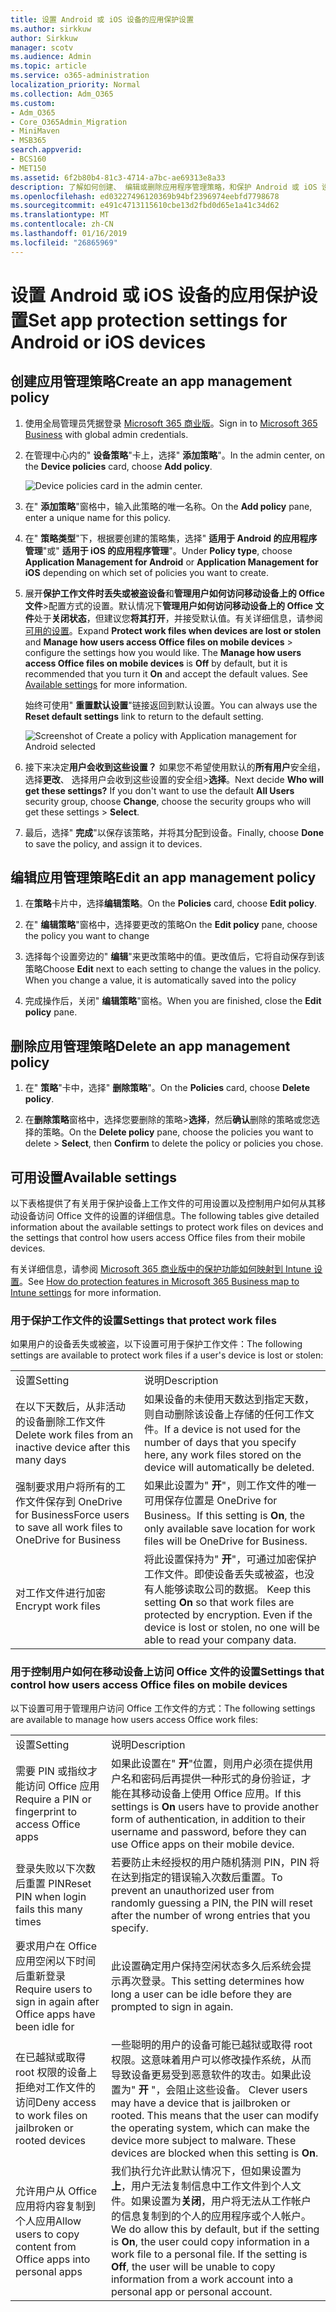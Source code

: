 ```yaml
---
title: 设置 Android 或 iOS 设备的应用保护设置
ms.author: sirkkuw
author: Sirkkuw
manager: scotv
ms.audience: Admin
ms.topic: article
ms.service: o365-administration
localization_priority: Normal
ms.collection: Adm_O365
ms.custom:
- Adm_O365
- Core_O365Admin_Migration
- MiniMaven
- MSB365
search.appverid:
- BCS160
- MET150
ms.assetid: 6f2b80b4-81c3-4714-a7bc-ae69313e8a33
description: 了解如何创建、 编辑或删除应用程序管理策略，和保护 Android 或 iOS 设备上的工作文件。
ms.openlocfilehash: ed03227496120369b94bf2396974eebfd7798678
ms.sourcegitcommit: e491c4713115610cbe13d2fbd0d65e1a41c34d62
ms.translationtype: MT
ms.contentlocale: zh-CN
ms.lasthandoff: 01/16/2019
ms.locfileid: "26865969"
---
```

# <a name="set-app-protection-settings-for-android-or-ios-devices"></a><span data-ttu-id="fe882-103">设置 Android 或 iOS 设备的应用保护设置</span><span class="sxs-lookup"><span data-stu-id="fe882-103">Set app protection settings for Android or iOS devices</span></span>

## <a name="create-an-app-management-policy"></a><span data-ttu-id="fe882-104">创建应用管理策略</span><span class="sxs-lookup"><span data-stu-id="fe882-104">Create an app management policy</span></span>

1. <span data-ttu-id="fe882-105">使用全局管理员凭据登录 [Microsoft 365 商业版](https://portal.office.com)。</span><span class="sxs-lookup"><span data-stu-id="fe882-105">Sign in to [Microsoft 365 Business](https://portal.office.com) with global admin credentials.</span></span> 
    
2. <span data-ttu-id="fe882-106">在管理中心内的" **设备策略**"卡上，选择" **添加策略**"。</span><span class="sxs-lookup"><span data-stu-id="fe882-106">In the admin center, on the **Device policies** card, choose **Add policy**.</span></span>
    
    ![Device policies card in the admin center.](media/27c12b61-d112-4348-b557-4f3e46204797.png)
  
3. <span data-ttu-id="fe882-108">在" **添加策略**"窗格中，输入此策略的唯一名称。</span><span class="sxs-lookup"><span data-stu-id="fe882-108">On the **Add policy** pane, enter a unique name for this policy.</span></span> 
    
4. <span data-ttu-id="fe882-109">在" **策略类型**"下，根据要创建的策略集，选择" **适用于 Android 的应用程序管理**"或" **适用于 iOS 的应用程序管理**"。</span><span class="sxs-lookup"><span data-stu-id="fe882-109">Under **Policy type**, choose **Application Management for Android** or **Application Management for iOS** depending on which set of policies you want to create.</span></span> 
    
5. <span data-ttu-id="fe882-p101">展开**保护工作文件时丢失或被盗设备**和**管理用户如何访问移动设备上的 Office 文件**\>配置方式的设置。默认情况下**管理用户如何访问移动设备上的 Office 文件**处于**关闭状态**，但建议您**将其打开**，并接受默认值。有关详细信息，请参阅[可用的设置](app-protection-settings-for-android-and-ios.md#bkmk_availablesettings)。</span><span class="sxs-lookup"><span data-stu-id="fe882-p101">Expand **Protect work files when devices are lost or stolen** and **Manage how users access Office files on mobile devices** \> configure the settings how you would like. The **Manage how users access Office files on mobile devices** is **Off** by default, but it is recommended that you turn it **On** and accept the default values. See [Available settings](app-protection-settings-for-android-and-ios.md#bkmk_availablesettings) for more information.</span></span> 
    
    <span data-ttu-id="fe882-113">始终可使用" **重置默认设置**"链接返回到默认设置。</span><span class="sxs-lookup"><span data-stu-id="fe882-113">You can always use the **Reset default settings** link to return to the default setting.</span></span> 
    
    ![Screenshot of Create a policy with Application management for Android selected](media/eabbe06d-ac0a-4f3a-8630-68c808b1e662.png)
  
6. <span data-ttu-id="fe882-p102">接下来决定**用户会收到这些设置？** 如果您不希望使用默认的**所有用户**安全组，选择**更改**、 选择用户会收到这些设置的安全组\>**选择**。</span><span class="sxs-lookup"><span data-stu-id="fe882-p102">Next decide **Who will get these settings?** If you don't want to use the default **All Users** security group, choose **Change**, choose the security groups who will get these settings \> **Select**.</span></span>
    
7. <span data-ttu-id="fe882-117">最后，选择" **完成**"以保存该策略，并将其分配到设备。</span><span class="sxs-lookup"><span data-stu-id="fe882-117">Finally, choose **Done** to save the policy, and assign it to devices.</span></span> 
    
## <a name="edit-an-app-management-policy"></a><span data-ttu-id="fe882-118">编辑应用管理策略</span><span class="sxs-lookup"><span data-stu-id="fe882-118">Edit an app management policy</span></span>

1. <span data-ttu-id="fe882-119">在**策略**卡片中，选择**编辑策略**。</span><span class="sxs-lookup"><span data-stu-id="fe882-119">On the **Policies** card, choose **Edit policy**.</span></span>
    
2. <span data-ttu-id="fe882-120">在" **编辑策略**"窗格中，选择要更改的策略</span><span class="sxs-lookup"><span data-stu-id="fe882-120">On the **Edit policy** pane, choose the policy you want to change</span></span> 
    
3. <span data-ttu-id="fe882-p103">选择每个设置旁边的" **编辑**"来更改策略中的值。更改值后，它将自动保存到该策略</span><span class="sxs-lookup"><span data-stu-id="fe882-p103">Choose **Edit** next to each setting to change the values in the policy. When you change a value, it is automatically saved into the policy</span></span> 
    
4. <span data-ttu-id="fe882-123">完成操作后，关闭" **编辑策略**"窗格。</span><span class="sxs-lookup"><span data-stu-id="fe882-123">When you are finished, close the **Edit policy** pane.</span></span> 
    
## <a name="delete-an-app-management-policy"></a><span data-ttu-id="fe882-124">删除应用管理策略</span><span class="sxs-lookup"><span data-stu-id="fe882-124">Delete an app management policy</span></span>

1. <span data-ttu-id="fe882-125">在" **策略**"卡中，选择" **删除策略**"。</span><span class="sxs-lookup"><span data-stu-id="fe882-125">On the **Policies** card, choose **Delete policy**.</span></span>
    
2. <span data-ttu-id="fe882-126">在**删除策略**窗格中，选择您要删除的策略\>**选择**，然后**确认**删除的策略或您选择的策略。</span><span class="sxs-lookup"><span data-stu-id="fe882-126">On the **Delete policy** pane, choose the policies you want to delete \> **Select**, then **Confirm** to delete the policy or policies you chose.</span></span> 
    
## <a name="available-settings"></a><span data-ttu-id="fe882-127">可用设置</span><span class="sxs-lookup"><span data-stu-id="fe882-127">Available settings</span></span>

<span data-ttu-id="fe882-128">以下表格提供了有关用于保护设备上工作文件的可用设置以及控制用户如何从其移动设备访问 Office 文件的设置的详细信息。</span><span class="sxs-lookup"><span data-stu-id="fe882-128">The following tables give detailed information about the available settings to protect work files on devices and the settings that control how users access Office files from their mobile devices.</span></span>
  
 <span data-ttu-id="fe882-129">有关详细信息，请参阅 [Microsoft 365 商业版中的保护功能如何映射到 Intune 设置](map-protection-features-to-intune-settings.md)。</span><span class="sxs-lookup"><span data-stu-id="fe882-129">See [How do protection features in Microsoft 365 Business map to Intune settings](map-protection-features-to-intune-settings.md) for more information.</span></span> 
  
### <a name="settings-that-protect-work-files"></a><span data-ttu-id="fe882-130">用于保护工作文件的设置</span><span class="sxs-lookup"><span data-stu-id="fe882-130">Settings that protect work files</span></span>

<span data-ttu-id="fe882-131">如果用户的设备丢失或被盗，以下设置可用于保护工作文件：</span><span class="sxs-lookup"><span data-stu-id="fe882-131">The following settings are available to protect work files if a user's device is lost or stolen:</span></span>
  
|||
|:-----|:-----|
|<span data-ttu-id="fe882-132">设置</span><span class="sxs-lookup"><span data-stu-id="fe882-132">Setting</span></span>  <br/> |<span data-ttu-id="fe882-133">说明</span><span class="sxs-lookup"><span data-stu-id="fe882-133">Description</span></span>  <br/> |
|<span data-ttu-id="fe882-134">在以下天数后，从非活动的设备删除工作文件</span><span class="sxs-lookup"><span data-stu-id="fe882-134">Delete work files from an inactive device after this many days</span></span>  <br/> |<span data-ttu-id="fe882-135">如果设备的未使用天数达到指定天数，则自动删除该设备上存储的任何工作文件。</span><span class="sxs-lookup"><span data-stu-id="fe882-135">If a device is not used for the number of days that you specify here, any work files stored on the device will automatically be deleted.</span></span>  <br/> |
|<span data-ttu-id="fe882-136">强制要求用户将所有的工作文件保存到 OneDrive for Business</span><span class="sxs-lookup"><span data-stu-id="fe882-136">Force users to save all work files to OneDrive for Business</span></span>  <br/> |<span data-ttu-id="fe882-137">如果此设置为" **开**"，则工作文件的唯一可用保存位置是 OneDrive for Business。</span><span class="sxs-lookup"><span data-stu-id="fe882-137">If this setting is **On**, the only available save location for work files will be OneDrive for Business.</span></span>  <br/> |
|<span data-ttu-id="fe882-138">对工作文件进行加密</span><span class="sxs-lookup"><span data-stu-id="fe882-138">Encrypt work files</span></span>  <br/> |<span data-ttu-id="fe882-p104">将此设置保持为" **开**"，可通过加密保护工作文件。即使设备丢失或被盗，也没有人能够读取公司的数据。  </span><span class="sxs-lookup"><span data-stu-id="fe882-p104">Keep this setting **On** so that work files are protected by encryption. Even if the device is lost or stolen, no one will be able to read your company data.  </span></span><br/> |
   
### <a name="settings-that-control-how-users-access-office-files-on-mobile-devices"></a><span data-ttu-id="fe882-141">用于控制用户如何在移动设备上访问 Office 文件的设置</span><span class="sxs-lookup"><span data-stu-id="fe882-141">Settings that control how users access Office files on mobile devices</span></span>

<span data-ttu-id="fe882-142">以下设置可用于管理用户访问 Office 工作文件的方式：</span><span class="sxs-lookup"><span data-stu-id="fe882-142">The following settings are available to manage how users access Office work files:</span></span>
  
|||
|:-----|:-----|
|<span data-ttu-id="fe882-143">设置</span><span class="sxs-lookup"><span data-stu-id="fe882-143">Setting</span></span>  <br/> |<span data-ttu-id="fe882-144">说明</span><span class="sxs-lookup"><span data-stu-id="fe882-144">Description</span></span>  <br/> |
|<span data-ttu-id="fe882-145">需要 PIN 或指纹才能访问 Office 应用</span><span class="sxs-lookup"><span data-stu-id="fe882-145">Require a PIN or fingerprint to access Office apps</span></span>  <br/> |<span data-ttu-id="fe882-146">如果此设置在" **开**"位置，则用户必须在提供用户名和密码后再提供一种形式的身份验证，才能在其移动设备上使用 Office 应用。</span><span class="sxs-lookup"><span data-stu-id="fe882-146">If this settings is **On** users have to provide another form of authentication, in addition to their username and password, before they can use Office apps on their mobile device.</span></span>  <br/> |
|<span data-ttu-id="fe882-147">登录失败以下次数后重置 PIN</span><span class="sxs-lookup"><span data-stu-id="fe882-147">Reset PIN when login fails this many times</span></span>  <br/> |<span data-ttu-id="fe882-148">若要防止未经授权的用户随机猜测 PIN，PIN 将在达到指定的错误输入次数后重置。</span><span class="sxs-lookup"><span data-stu-id="fe882-148">To prevent an unauthorized user from randomly guessing a PIN, the PIN will reset after the number of wrong entries that you specify.</span></span>  <br/> |
|<span data-ttu-id="fe882-149">要求用户在 Office 应用空闲以下时间后重新登录</span><span class="sxs-lookup"><span data-stu-id="fe882-149">Require users to sign in again after Office apps have been idle for</span></span>  <br/> |<span data-ttu-id="fe882-150">此设置确定用户保持空闲状态多久后系统会提示再次登录。</span><span class="sxs-lookup"><span data-stu-id="fe882-150">This setting determines how long a user can be idle before they are prompted to sign in again.</span></span>  <br/> |
|<span data-ttu-id="fe882-151">在已越狱或取得 root 权限的设备上拒绝对工作文件的访问</span><span class="sxs-lookup"><span data-stu-id="fe882-151">Deny access to work files on jailbroken or rooted devices</span></span>  <br/> |<span data-ttu-id="fe882-p105">一些聪明的用户的设备可能已越狱或取得 root 权限。这意味着用户可以修改操作系统，从而导致设备更易受到恶意软件的攻击。如果此设置为" **开** "，会阻止这些设备。  </span><span class="sxs-lookup"><span data-stu-id="fe882-p105">Clever users may have a device that is jailbroken or rooted. This means that the user can modify the operating system, which can make the device more subject to malware. These devices are blocked when this setting is **On**.  </span></span><br/> |
|<span data-ttu-id="fe882-155">允许用户从 Office 应用将内容复制到个人应用</span><span class="sxs-lookup"><span data-stu-id="fe882-155">Allow users to copy content from Office apps into personal apps</span></span>  <br/> |<span data-ttu-id="fe882-p106">我们执行允许此默认情况下，但如果设置为**上**，用户无法复制信息中工作文件到个人文件。如果设置为**关闭**，用户将无法从工作帐户的信息复制到的个人的应用程序或个人帐户。</span><span class="sxs-lookup"><span data-stu-id="fe882-p106">We do allow this by default, but if the setting is **On**, the user could copy information in a work file to a personal file. If the setting is **Off**, the user will be unable to copy information from a work account into a personal app or personal account.  </span></span><br/> |
   

  

